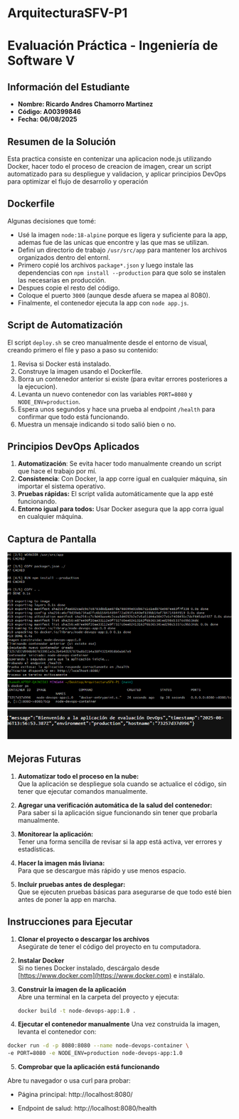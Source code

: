 # ArquitecturaSFV-P1

# Evaluación Práctica - Ingeniería de Software V

## Información del Estudiante
- **Nombre: Ricardo Andres Chamorro Martinez**
- **Código: A00399846**
- **Fecha: 06/08/2025**

## Resumen de la Solución
Esta practica consiste en contenizar una aplicacion node.js utilizando Docker, hacer todo el proceso de creacion de imagen, crear un script automatizado para su despliegue y validacion, y aplicar principios DevOps para optimizar el flujo de desarrollo y operación

## Dockerfile
Algunas decisiones que tomé:

- Usé la imagen `node:18-alpine` porque es ligera y suficiente para la app, ademas fue de las unicas que encontre y las que mas se utilizan.
- Definí un directorio de trabajo `/usr/src/app` para mantener los archivos organizados dentro del entornl.
- Primero copié los archivos `package*.json` y luego instale las dependencias con `npm install --production` para que solo se instalen las necesarias en producción.
- Despues copie el resto del código.
- Coloque el puerto `3000` (aunque desde afuera se mapea al 8080).
- Finalmente, el contenedor ejecuta la app con `node app.js`.

## Script de Automatización
El script `deploy.sh` se creo manualmente desde el entorno de visual, creando primero el file y paso a paso su contenido:

1. Revisa si Docker está instalado.
2. Construye la imagen usando el Dockerfile.
3. Borra un contenedor anterior si existe (para evitar errores posteriores a la ejecucion).
4. Levanta un nuevo contenedor con las variables `PORT=8080` y `NODE_ENV=production`.
5. Espera unos segundos y hace una prueba al endpoint `/health` para confirmar que todo está funcionando.
6. Muestra un mensaje indicando si todo salió bien o no.
   
## Principios DevOps Aplicados
1. **Automatización**: Se evita hacer todo manualmente creando un script que hace el trabajo por mí.
2. **Consistencia**: Con Docker, la app corre igual en cualquier máquina, sin importar el sistema operativo.
3. **Pruebas rápidas:** El script valida automáticamente que la app esté funcionando.
4. **Entorno igual para todos:** Usar Docker asegura que la app corra igual en cualquier máquina.


## Captura de Pantalla
![Captura 1](./images/image%201%20%282%29.png)
![Captura 2](./images/image%201%20%283%29.png)
![Captura 3](./images/image%201%20%284%29.png)

## Mejoras Futuras
1. **Automatizar todo el proceso en la nube:**  
   Que la aplicación se despliegue sola cuando se actualice el código, sin tener que ejecutar comandos manualmente.

2. **Agregar una verificación automática de la salud del contenedor:**  
   Para saber si la aplicación sigue funcionando sin tener que probarla manualmente.

3. **Monitorear la aplicación:**  
   Tener una forma sencilla de revisar si la app está activa, ver errores y estadísticas.

4. **Hacer la imagen más liviana:**  
   Para que se descargue más rápido y use menos espacio.

5. **Incluir pruebas antes de desplegar:**  
   Que se ejecuten pruebas básicas para asegurarse de que todo esté bien antes de poner la app en marcha.

## Instrucciones para Ejecutar

1. **Clonar el proyecto o descargar los archivos**  
   Asegúrate de tener el código del proyecto en tu computadora.

2. **Instalar Docker**  
   Si no tienes Docker instalado, descárgalo desde [https://www.docker.com](https://www.docker.com) e instálalo.

3. **Construir la imagen de la aplicación**  
   Abre una terminal en la carpeta del proyecto y ejecuta:  
   ```bash
   docker build -t node-devops-app:1.0 .

4. **Ejecutar el contenedor manualmente**
Una vez construida la imagen, levanta el contenedor con:

```bash
docker run -d -p 8080:8080 --name node-devops-container \
-e PORT=8080 -e NODE_ENV=production node-devops-app:1.0

```

5. **Comprobar que la aplicación está funcionando**

Abre tu navegador o usa curl para probar:

- Página principal: http://localhost:8080/

- Endpoint de salud: http://localhost:8080/health

   


